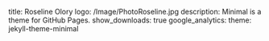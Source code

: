 title: Roseline Olory
logo: /Image/PhotoRoseline.jpg
description: Minimal is a theme for GitHub Pages.
show_downloads: true
google_analytics:
theme: jekyll-theme-minimal
